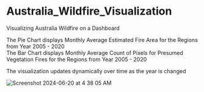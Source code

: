 # Australia_Wildfire_Visualization
Visualizing Australia Wildfire on a Dashboard

The Pie Chart displays Monthly Average Estimated Fire Area for the Regions from Year 2005 - 2020  
The Bar Chart displays Monthly Average Count of Pixels for Presumed Vegetation Fires for the Regions from Year 2005 - 2020  

The visualization updates dynamically over time as the year is changed

![Screenshot 2024-06-20 at 4 38 05 AM](https://github.com/Raphlawren/Australia_Wildfire_Visualization/assets/130583230/7413c84d-77ed-4ad6-b7dc-52e1857d618c)
